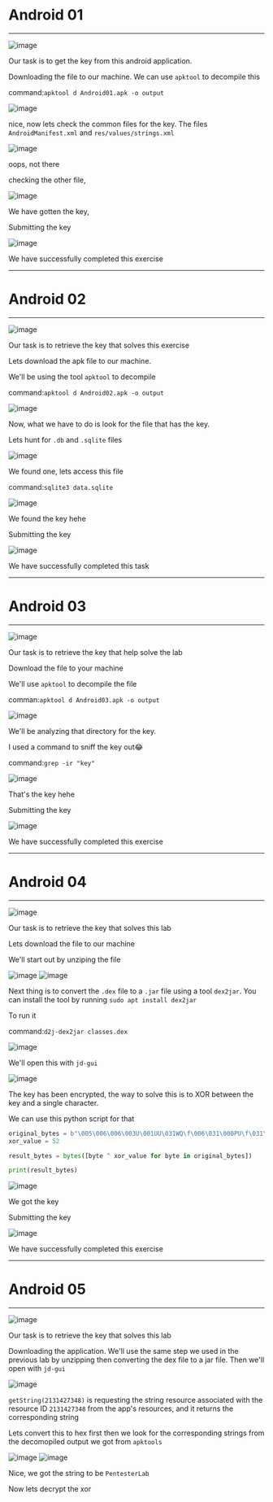 # Android 01
<hr>

![image](https://github.com/BlackAnon22/BlackAnon22.github.io/assets/67879936/dabd457b-3a3c-41f1-bd3a-a5e8f597ec26)

Our task is to get the key from this android application.

Downloading the file to our machine. We can use ```apktool``` to decompile this

command:```apktool d Android01.apk -o output```

![image](https://github.com/BlackAnon22/BlackAnon22.github.io/assets/67879936/77f59522-9b4e-4dd2-80d7-543828786c9e)

nice, now lets check the common files for the key. The files ```AndroidManifest.xml``` and ```res/values/strings.xml```

![image](https://github.com/BlackAnon22/BlackAnon22.github.io/assets/67879936/fc26db8c-2653-4423-918b-17f2a4db3221)

oops, not there

checking the other file,

![image](https://github.com/BlackAnon22/BlackAnon22.github.io/assets/67879936/e9347e46-1a28-47cc-bb65-ab6a8ec7a3e1)

We have gotten the key,

Submitting the key

![image](https://github.com/BlackAnon22/BlackAnon22.github.io/assets/67879936/3e504138-84b5-4124-b4db-8a3922d7207c)

We have successfully completed this exercise

---------------------------

# Android 02
<hr>

![image](https://github.com/BlackAnon22/BlackAnon22.github.io/assets/67879936/e362f170-d639-4221-8e59-9c706fe5306a)

Our task is to retrieve the key that solves this exercise

Lets download the apk file to our machine.

We'll be using the tool ```apktool``` to decompile

command:```apktool d Android02.apk -o output```

![image](https://github.com/BlackAnon22/BlackAnon22.github.io/assets/67879936/3a3cc77f-9f59-45c5-ad4c-69dc8fa422a7)

Now, what we  have to do is  look for the file that has the key.

Lets hunt for ```.db``` and ```.sqlite``` files

![image](https://github.com/BlackAnon22/BlackAnon22.github.io/assets/67879936/f2c413b0-b624-48a2-9173-908f1cf53db3)

We found one, lets access this file

command:```sqlite3 data.sqlite```

![image](https://github.com/BlackAnon22/BlackAnon22.github.io/assets/67879936/f1432385-c74a-4301-b719-0fff1f2f7b0a)

We found the key hehe

Submitting the key

![image](https://github.com/BlackAnon22/BlackAnon22.github.io/assets/67879936/fd623df5-acad-41bd-967c-80a80eb3c858)

We have successfully completed this task

--------------------------

# Android 03
<hr>

![image](https://github.com/BlackAnon22/BlackAnon22.github.io/assets/67879936/6cf621df-b394-4d5e-b188-4e3731cf9ec6)

Our task is to retrieve the key that help solve the lab

Download the file to your machine

We'll use ```apktool``` to decompile the file

comman:```apktool d Android03.apk -o output```

![image](https://github.com/BlackAnon22/BlackAnon22.github.io/assets/67879936/c2bb25cb-6c1b-4828-92c0-509b50fd2f21)

We'll be analyzing that directory for the key.

I used a command to sniff the key out😂

command:```grep -ir "key"```

![image](https://github.com/BlackAnon22/BlackAnon22.github.io/assets/67879936/579fc230-9b5c-4680-a4ca-867b8b8c1f00)

That's the key hehe

Submitting the key

![image](https://github.com/BlackAnon22/BlackAnon22.github.io/assets/67879936/1ffeb58d-cf82-49fe-90c5-5def5be40a34)

We have successfully completed this exercise

----------------------

# Android 04
<hr>

![image](https://github.com/BlackAnon22/BlackAnon22.github.io/assets/67879936/ca20d8b5-3c72-4860-b0e4-73934b974467)

Our task is to retrieve the key that solves this lab

Lets download the file to our machine

We'll start out by unziping the file

![image](https://github.com/BlackAnon22/BlackAnon22.github.io/assets/67879936/8bc90659-b512-4e72-b2bf-4c3237d71b41)
![image](https://github.com/BlackAnon22/BlackAnon22.github.io/assets/67879936/6ec9d3af-33ee-4e22-8b31-dddd24ed41c7)

Next thing is to convert the ```.dex``` file to a ```.jar``` file using a tool ```dex2jar```. You can install the tool by running ```sudo apt install dex2jar```

To run it

command:```d2j-dex2jar classes.dex```

![image](https://github.com/BlackAnon22/BlackAnon22.github.io/assets/67879936/35017baf-129a-46c7-a85b-3f918ca8c90e)

We'll open this with ```jd-gui```

![image](https://github.com/BlackAnon22/BlackAnon22.github.io/assets/67879936/5ca4c35c-f4c8-493a-9686-375be28f6b44)

The key has been encrypted, the way to solve this is to XOR between the key and a single character.

We can use this python script for that

```python
original_bytes = b"\005\006\006\003U\001UU\031WQ\f\006\031\000PU\f\031\rVU\002\031W\000\rQ\f\004\rVU\003\006\004"
xor_value = 52

result_bytes = bytes([byte ^ xor_value for byte in original_bytes])

print(result_bytes)
```

![image](https://github.com/BlackAnon22/BlackAnon22.github.io/assets/67879936/7738ddb2-7a23-4b62-b6a8-272c2013e8e1)

We got the key

Submitting the key

![image](https://github.com/BlackAnon22/BlackAnon22.github.io/assets/67879936/96656b18-3d49-4369-9ec9-f5a3e8c9633a)

We have successfully completed this exercise

-------------------------

# Android 05
<hr>

![image](https://github.com/BlackAnon22/BlackAnon22.github.io/assets/67879936/f4eeeb5c-142d-4b9d-a670-07a4c46002be)

Our task is to retrieve the key that solves this lab

Downloading the application. We'll use the same step we used in the previous lab by unzipping then converting the dex file to a jar file. Then we'll open with ```jd-gui```

![image](https://github.com/BlackAnon22/BlackAnon22.github.io/assets/67879936/d8565673-c6c8-4ba2-8fdf-badc4a971131)

```getString(2131427348)``` is requesting the string resource associated with the resource ID ```2131427348``` from the app's resources, and it returns the corresponding string

Lets convert this to hex first then we look for the corresponding strings from the decomopiled output we got from ```apktools```

![image](https://github.com/BlackAnon22/BlackAnon22.github.io/assets/67879936/46fc112b-c8a4-4b6b-ba54-5cd3fb2b6f39)
![image](https://github.com/BlackAnon22/BlackAnon22.github.io/assets/67879936/593bfd41-7bac-4f3d-b9f5-be6c63c2dcea)

Nice, we got the string to be ```PentesterLab```

Now lets decrypt the xor
















